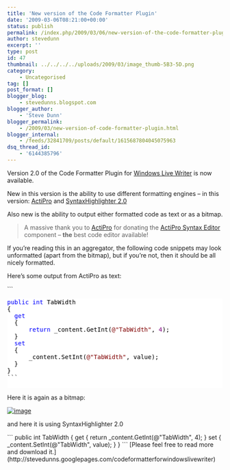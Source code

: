 ```yaml
---
title: 'New version of the Code Formatter Plugin'
date: '2009-03-06T08:21:00+00:00'
status: publish
permalink: /index.php/2009/03/06/new-version-of-the-code-formatter-plugin
author: stevedunn
excerpt: ''
type: post
id: 47
thumbnail: ../../../../uploads/2009/03/image_thumb-5B3-5D.png
category:
    - Uncategorised
tag: []
post_format: []
blogger_blog:
    - stevedunns.blogspot.com
blogger_author:
    - 'Steve Dunn'
blogger_permalink:
    - /2009/03/new-version-of-code-formatter-plugin.html
blogger_internal:
    - /feeds/32841709/posts/default/1615687804045075963
dsq_thread_id:
    - '6144385796'
---
```

Version 2.0 of the Code Formatter Plugin for [Windows Live Writer](http://download.live.com/writer) is now available.

New in this version is the ability to use different formatting engines – in this version: [ActiPro](http://www.actiprosoftware.com/Products/DotNet/WindowsForms/SyntaxEditor/Default.aspx) and [SyntaxHighlighter 2.0](http://code.google.com/p/syntaxhighlighter/)

Also new is the ability to output either formatted code as text or as a bitmap.

> A massive thank you to [ActiPro](http://www.actiprosoftware.com/Default.aspx) for donating the [ActiPro Syntax Editor](http://www.actiprosoftware.com/Products/DotNet/WindowsForms/SyntaxEditor/Default.aspx) component – **the** best code editor available!

If you’re reading this in an aggregator, the following code snippets may look unformatted (apart from the bitmap), but if you’re not, then it should be all nicely formatted.

Here’s some output from ActiPro as text:

<div style="padding-bottom: 0px; margin: 0px; padding-left: 0px; padding-right: 0px; display: inline; float: none; padding-top: 0px">```
<pre style="background-color:#FFFFFF;;overflow: auto;"><span style="color: #0000FF;">public</span><span style="color: #000000;"> </span><span style="color: #0000FF;">int</span><span style="color: #000000;"> TabWidth
{
  </span><span style="color: #0000FF;">get</span><span style="color: #000000;">
  {
      </span><span style="color: #0000FF;">return</span><span style="color: #000000;"> _content.GetInt(</span><span style="color: #800000;">@"</span><span style="color: #800000;">TabWidth</span><span style="color: #800000;">"</span><span style="color: #000000;">, </span><span style="color: #800080;">4</span><span style="color: #000000;">);
  }
  </span><span style="color: #0000FF;">set</span><span style="color: #000000;">
  {
      _content.SetInt(</span><span style="color: #800000;">@"</span><span style="color: #800000;">TabWidth</span><span style="color: #800000;">"</span><span style="color: #000000;">, value);
  }
}</span>
```

</div>Here it is again as a bitmap:

[![image](../../../../uploads/2009/03/image_thumb-5B3-5D.png "image")](/wp-content/uploads/2009/03/image_thumb-5B3-5D.png)

and here it is using SyntaxHighlighter 2.0

<div style="padding-bottom: 0px; margin: 0px; padding-left: 0px; padding-right: 0px; display: inline; float: none; padding-top: 0px">```
public int TabWidth
{
  get
  {
      return _content.GetInt(@"TabWidth", 4);
  }
  set
  {
      _content.SetInt(@"TabWidth", value);
  }
}
```

</div>[Please feel free to read more and download it.](http://stevedunns.googlepages.com/codeformatterforwindowslivewriter)